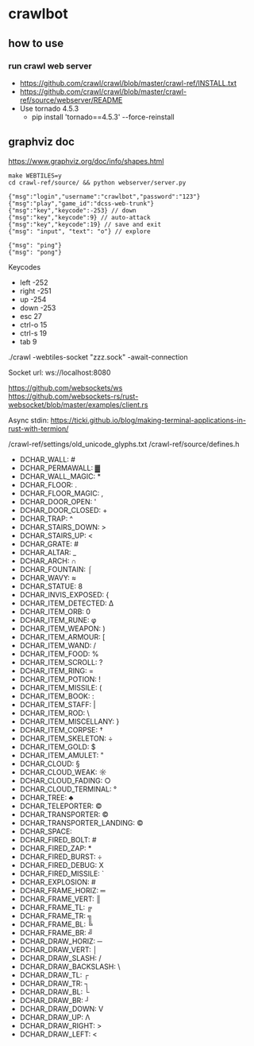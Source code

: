 # crawlbot

## how to use

### run crawl web server

* https://github.com/crawl/crawl/blob/master/crawl-ref/INSTALL.txt
* https://github.com/crawl/crawl/blob/master/crawl-ref/source/webserver/README
* Use tornado 4.5.3
  * pip install 'tornado==4.5.3' --force-reinstall

## graphviz doc
https://www.graphviz.org/doc/info/shapes.html


```
make WEBTILES=y
cd crawl-ref/source/ && python webserver/server.py

{"msg":"login","username":"crawlbot","password":"123"}
{"msg":"play","game_id":"dcss-web-trunk"}
{"msg":"key","keycode":-253} // down
{"msg":"key","keycode":9} // auto-attack
{"msg":"key","keycode":19} // save and exit
{"msg": "input", "text": "o"} // explore

{"msg": "ping"}
{"msg": "pong"}
```

Keycodes  
* left -252
* right -251
* up -254
* down -253
* esc 27
* ctrl-o 15
* ctrl-s 19
* tab 9


./crawl -webtiles-socket "zzz.sock" -await-connection

Socket url: ws://localhost:8080

https://github.com/websockets/ws  
https://github.com/websockets-rs/rust-websocket/blob/master/examples/client.rs


Async stdin:
https://ticki.github.io/blog/making-terminal-applications-in-rust-with-termion/


/crawl-ref/settings/old_unicode_glyphs.txt
/crawl-ref/source/defines.h

* DCHAR_WALL: #
* DCHAR_PERMAWALL: ▓
* DCHAR_WALL_MAGIC: *
* DCHAR_FLOOR: .
* DCHAR_FLOOR_MAGIC: ,
* DCHAR_DOOR_OPEN: '
* DCHAR_DOOR_CLOSED: +
* DCHAR_TRAP: ^
* DCHAR_STAIRS_DOWN: >
* DCHAR_STAIRS_UP: <
* DCHAR_GRATE: #
* DCHAR_ALTAR: _
* DCHAR_ARCH: ∩
* DCHAR_FOUNTAIN: ⌠
* DCHAR_WAVY: ≈
* DCHAR_STATUE: 8
* DCHAR_INVIS_EXPOSED: {
* DCHAR_ITEM_DETECTED: ∆
* DCHAR_ITEM_ORB: 0
* DCHAR_ITEM_RUNE: φ
* DCHAR_ITEM_WEAPON: )
* DCHAR_ITEM_ARMOUR: [
* DCHAR_ITEM_WAND: /
* DCHAR_ITEM_FOOD: %
* DCHAR_ITEM_SCROLL: ?
* DCHAR_ITEM_RING: =
* DCHAR_ITEM_POTION: !
* DCHAR_ITEM_MISSILE: (
* DCHAR_ITEM_BOOK: :
* DCHAR_ITEM_STAFF: |
* DCHAR_ITEM_ROD: \
* DCHAR_ITEM_MISCELLANY: }
* DCHAR_ITEM_CORPSE: †
* DCHAR_ITEM_SKELETON: ÷
* DCHAR_ITEM_GOLD: $
* DCHAR_ITEM_AMULET: "
* DCHAR_CLOUD: §
* DCHAR_CLOUD_WEAK: ☼
* DCHAR_CLOUD_FADING: ○
* DCHAR_CLOUD_TERMINAL: °
* DCHAR_TREE: ♣
* DCHAR_TELEPORTER: ©
* DCHAR_TRANSPORTER: ©
* DCHAR_TRANSPORTER_LANDING: ©
* DCHAR_SPACE:  
* DCHAR_FIRED_BOLT: #
* DCHAR_FIRED_ZAP: *
* DCHAR_FIRED_BURST: ÷
* DCHAR_FIRED_DEBUG: X
* DCHAR_FIRED_MISSILE: `
* DCHAR_EXPLOSION: #
* DCHAR_FRAME_HORIZ: ═
* DCHAR_FRAME_VERT: ║
* DCHAR_FRAME_TL: ╔
* DCHAR_FRAME_TR: ╗
* DCHAR_FRAME_BL: ╚
* DCHAR_FRAME_BR: ╝
* DCHAR_DRAW_HORIZ: ─
* DCHAR_DRAW_VERT: │
* DCHAR_DRAW_SLASH: /
* DCHAR_DRAW_BACKSLASH: \
* DCHAR_DRAW_TL: ┌
* DCHAR_DRAW_TR: ┐
* DCHAR_DRAW_BL: └
* DCHAR_DRAW_BR: ┘
* DCHAR_DRAW_DOWN: V
* DCHAR_DRAW_UP: Λ
* DCHAR_DRAW_RIGHT: >
* DCHAR_DRAW_LEFT: <
